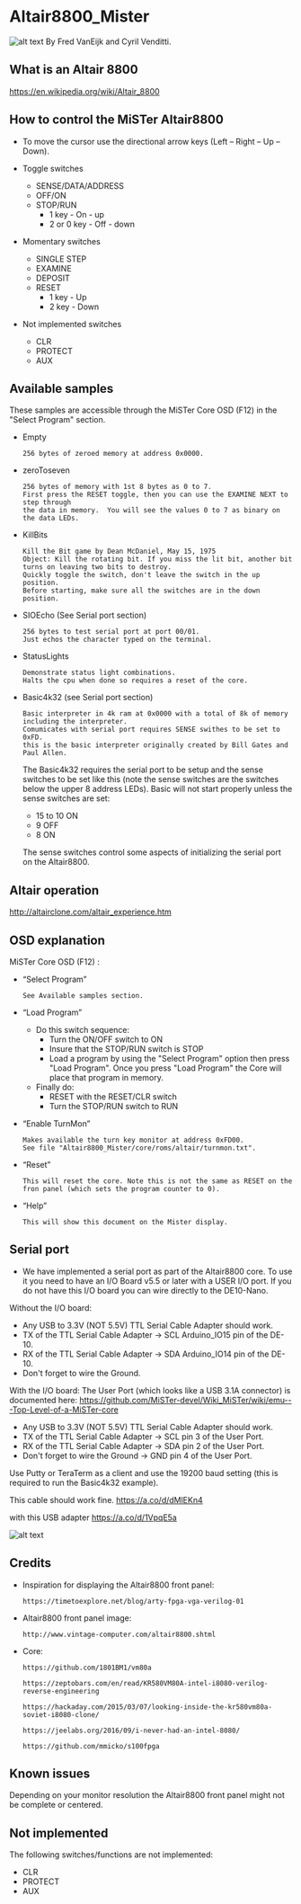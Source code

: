 Altair8800_Mister
=================
![alt text](./images/Altair8800_MiSTer.png)
By Fred VanEijk and Cyril Venditti.

## What is an Altair 8800
https://en.wikipedia.org/wiki/Altair_8800

## How to control the MiSTer Altair8800
- To move the cursor use the directional arrow keys (Left – Right – Up – Down).

- Toggle switches
  - SENSE/DATA/ADDRESS
  - OFF/ON
  - STOP/RUN
    - 1 key - On - up
    - 2 or 0 key - Off - down
    

- Momentary switches
  - SINGLE STEP
  - EXAMINE
  - DEPOSIT
  - RESET
    - 1 key - Up
    - 2 key - Down

- Not implemented switches
  - CLR
  - PROTECT
  - AUX

## Available samples 
These samples are accessible through the MiSTer Core OSD (F12) in the "Select Program" section. 

- Empty

      256 bytes of zeroed memory at address 0x0000.

- zeroToseven

      256 bytes of memory with 1st 8 bytes as 0 to 7.
      First press the RESET toggle, then you can use the EXAMINE NEXT to step through 
      the data in memory.  You will see the values 0 to 7 as binary on the data LEDs.
          
- KillBits

      Kill the Bit game by Dean McDaniel, May 15, 1975
      Object: Kill the rotating bit. If you miss the lit bit, another bit turns on leaving two bits to destroy. 
      Quickly toggle the switch, don't leave the switch in the up position. 
      Before starting, make sure all the switches are in the down position.
       
- SIOEcho (See Serial port section)

      256 bytes to test serial port at port 00/01.
      Just echos the character typed on the terminal.
  
- StatusLights

      Demonstrate status light combinations.
      Halts the cpu when done so requires a reset of the core.

- Basic4k32 (see Serial port section)

      Basic interpreter in 4k ram at 0x0000 with a total of 8k of memory including the interpreter.
      Comumicates with serial port requires SENSE swithes to be set to 0xFD.
      this is the basic interpreter originally created by Bill Gates and Paul Allen.
      
  The Basic4k32 requires the serial port to be setup and the sense switches to be set like this (note the sense switches are the switches below the upper 8 address LEDs).  Basic will not start properly unless the sense switches are set:
    - 15 to 10 ON
    - 9 OFF
    - 8 ON
    
   The sense switches control some aspects of initializing the serial port on the Altair8800.
## Altair operation
http://altairclone.com/altair_experience.htm

## OSD explanation
MiSTer Core OSD (F12) :

- “Select Program”

      See Available samples section.

- “Load Program”
  - Do this switch sequence:
    - Turn the ON/OFF switch to ON
    - Insure that the STOP/RUN switch is STOP
    - Load a program by using the "Select Program" option then press "Load Program". 
      Once you press "Load Program" the Core will place that program in memory.
  - Finally do:
    - RESET with the RESET/CLR switch
    - Turn the STOP/RUN switch to RUN
       
- “Enable TurnMon” 

      Makes available the turn key monitor at address 0xFD00.
      See file "Altair8800_Mister/core/roms/altair/turnmon.txt".
      
- “Reset” 

      This will reset the core. Note this is not the same as RESET on the fron panel (which sets the program counter to 0).
      
- “Help” 

      This will show this document on the Mister display.
  
## Serial port
- We have implemented a serial port as part of the Altair8800 core.  To use it you need to have an I/O Board v5.5 or later with a USER I/O port.  If you do not have this I/O board you can wire directly to the DE10-Nano.

Without the I/O board:
  - Any USB to 3.3V (NOT 5.5V) TTL Serial Cable Adapter should work.
  - TX of the TTL Serial Cable Adapter -> SCL Arduino_IO15 pin of the DE-10.
  - RX of the TTL Serial Cable Adapter -> SDA Arduino_IO14 pin of the DE-10.
  - Don't forget to wire the Ground.

With the I/O board:
The User Port (which looks like a USB 3.1A connector) is documented here: https://github.com/MiSTer-devel/Wiki_MiSTer/wiki/emu---Top-Level-of-a-MiSTer-core
  - Any USB to 3.3V (NOT 5.5V) TTL Serial Cable Adapter should work.
  - TX of the TTL Serial Cable Adapter -> SCL pin 3 of the User Port.
  - RX of the TTL Serial Cable Adapter -> SDA pin 2 of the User Port.
  - Don't forget to wire the Ground -> GND pin 4 of the User Port.
  
Use Putty or TeraTerm as a client and use the 19200 baud setting (this is required to run the Basic4k32 example).

This cable should work fine.
https://a.co/d/dMlEKn4 

with this USB adapter
https://a.co/d/1VpqE5a 

![alt text](./images/DE-10_Serial.png)
  
## Credits
  - Inspiration for displaying the Altair8800 front panel:
  
        https://timetoexplore.net/blog/arty-fpga-vga-verilog-01
                  
  - Altair8800 front panel image: 
  
        http://www.vintage-computer.com/altair8800.shtml
        
  - Core:
  
        https://github.com/1801BM1/vm80a

        https://zeptobars.com/en/read/KR580VM80A-intel-i8080-verilog-reverse-engineering

        https://hackaday.com/2015/03/07/looking-inside-the-kr580vm80a-soviet-i8080-clone/

        https://jeelabs.org/2016/09/i-never-had-an-intel-8080/

        https://github.com/mmicko/s100fpga

## Known issues
Depending on your monitor resolution the Altair8800 front panel might not be complete or centered.

## Not implemented
The following switches/functions are not implemented:
   - CLR
   - PROTECT
   - AUX
